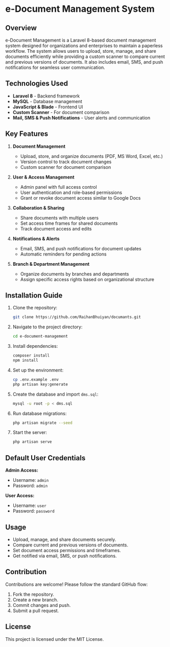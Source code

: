 # e-Document Management System

## Overview

e-Document Management is a Laravel 8-based document management system designed for organizations and enterprises to maintain a paperless workflow. The system allows users to upload, store, manage, and share documents efficiently while providing a custom scanner to compare current and previous versions of documents. It also includes email, SMS, and push notifications for seamless user communication.

## Technologies Used

- **Laravel 8** - Backend framework
- **MySQL** - Database management
- **JavaScript & Blade** - Frontend UI
- **Custom Scanner** - For document comparison
- **Mail, SMS & Push Notifications** - User alerts and communication

## Key Features

1. **Document Management**
   - Upload, store, and organize documents (PDF, MS Word, Excel, etc.)
   - Version control to track document changes
   - Custom scanner for document comparison

2. **User & Access Management**
   - Admin panel with full access control
   - User authentication and role-based permissions
   - Grant or revoke document access similar to Google Docs

3. **Collaboration & Sharing**
   - Share documents with multiple users
   - Set access time frames for shared documents
   - Track document access and edits

4. **Notifications & Alerts**
   - Email, SMS, and push notifications for document updates
   - Automatic reminders for pending actions

5. **Branch & Department Management**
   - Organize documents by branches and departments
   - Assign specific access rights based on organizational structure

## Installation Guide

1. Clone the repository:
   ```sh
   git clone https://github.com/RaihanBhuiyan/documants.git
   ```
2. Navigate to the project directory:
   ```sh
   cd e-document-management
   ```
3. Install dependencies:
   ```sh
   composer install
   npm install
   ```
4. Set up the environment:
   ```sh
   cp .env.example .env
   php artisan key:generate
   ```
5. Create the database and import `dms.sql`:
   ```sh
   mysql -u root -p < dms.sql
   ```
6. Run database migrations:
   ```sh
   php artisan migrate --seed
   ```
7. Start the server:
   ```sh
   php artisan serve
   ```

## Default User Credentials

**Admin Access:**
- Username: `admin`
- Password: `admin`

**User Access:**
- Username: `user`
- Password: `password`

## Usage

- Upload, manage, and share documents securely.
- Compare current and previous versions of documents.
- Set document access permissions and timeframes.
- Get notified via email, SMS, or push notifications.

## Contribution

Contributions are welcome! Please follow the standard GitHub flow:

1. Fork the repository.
2. Create a new branch.
3. Commit changes and push.
4. Submit a pull request.

## License

This project is licensed under the MIT License.

